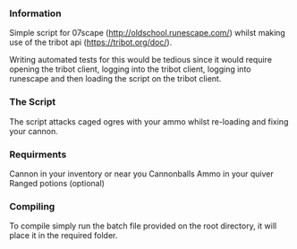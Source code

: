 ### Information

Simple script for 07scape (http://oldschool.runescape.com/) whilst making use of the tribot api (https://tribot.org/doc/).

Writing automated tests for this would be tedious since it would require opening the tribot client, logging into the tribot client, logging into runescape and then loading the script on the tribot client.


### The Script

The script attacks caged ogres with your ammo whilst re-loading and fixing your cannon.

### Requirments

Cannon in your inventory or near you
Cannonballs
Ammo in your quiver
Ranged potions (optional)


### Compiling

To compile simply run the batch file provided on the root directory, it will place it in the required folder.
